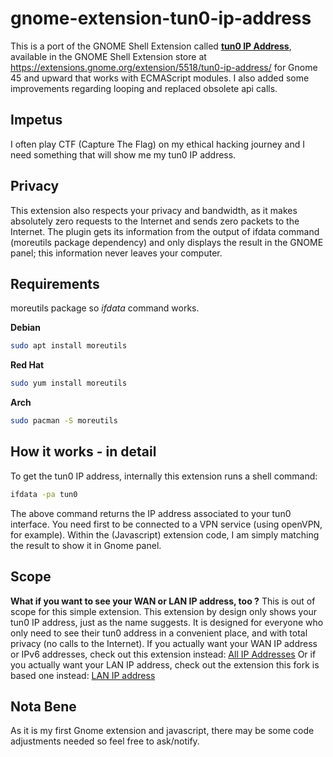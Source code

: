 # gnome-extension-tun0-ip-address
This is a port of the GNOME Shell Extension called [**tun0 IP Address**](https://extensions.gnome.org/extension/5518/tun0-ip-address/), available in the GNOME Shell Extension store at https://extensions.gnome.org/extension/5518/tun0-ip-address/ for Gnome 45 and upward that works with ECMAScript modules.
I also added some improvements regarding looping and replaced obsolete api calls.

## Impetus
I often play CTF (Capture The Flag) on my ethical hacking journey and I need something that will show me my tun0 IP address.

## Privacy
This extension also respects your privacy and bandwidth, as it makes absolutely zero requests to the Internet and sends zero packets to the Internet. The plugin gets its information from the output of ifdata command (moreutils package dependency) and only displays the result in the GNOME panel; this information never leaves your computer.

## Requirements
moreutils package so *ifdata* command works.

**Debian**
```sh
sudo apt install moreutils
```

**Red Hat**
```sh
sudo yum install moreutils
```

**Arch**
```sh
sudo pacman -S moreutils
```

## How it works - in detail
To get the tun0 IP address, internally this extension runs a shell command:
```sh
ifdata -pa tun0
```
The above command returns the IP address associated to your tun0 interface. You need first to be connected to a VPN service (using openVPN, for example).
Within the (Javascript) extension code, I am simply matching the result to show it in Gnome panel.

## Scope
**What if you want to see your WAN or LAN IP address, too ?** This is out of scope for this simple extension. This extension by design only shows your tun0 IP address, just as the name suggests. It is designed for everyone who only need to see their tun0 address in a convenient place, and with total privacy (no calls to the Internet).
If you actually want your WAN IP address or IPv6 addresses, check out this extension instead: [All IP Addresses](https://extensions.gnome.org/extension/3994/all-ip-addresses/)
Or if you actually want your LAN IP address, check out the extension this fork is based one instead: [LAN IP address](https://extensions.gnome.org/extension/1762/lan-ip-address/)

## Nota Bene
As it is my first Gnome extension and javascript, there may be some code adjustments needed so feel free to ask/notify.
